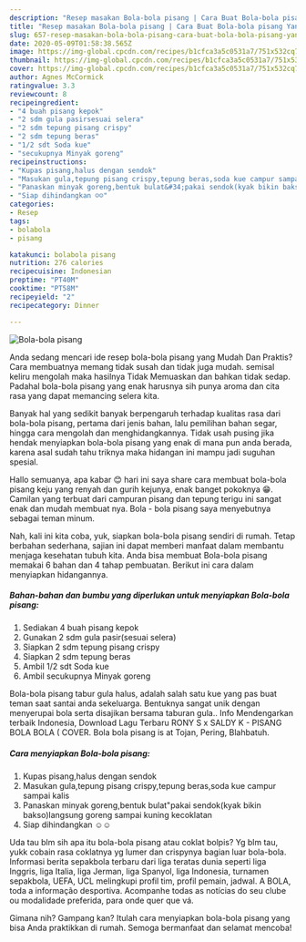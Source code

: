 ```yaml
---
description: "Resep masakan Bola-bola pisang | Cara Buat Bola-bola pisang Yang Enak Dan Mudah"
title: "Resep masakan Bola-bola pisang | Cara Buat Bola-bola pisang Yang Enak Dan Mudah"
slug: 657-resep-masakan-bola-bola-pisang-cara-buat-bola-bola-pisang-yang-enak-dan-mudah
date: 2020-05-09T01:58:38.565Z
image: https://img-global.cpcdn.com/recipes/b1cfca3a5c0531a7/751x532cq70/bola-bola-pisang-foto-resep-utama.jpg
thumbnail: https://img-global.cpcdn.com/recipes/b1cfca3a5c0531a7/751x532cq70/bola-bola-pisang-foto-resep-utama.jpg
cover: https://img-global.cpcdn.com/recipes/b1cfca3a5c0531a7/751x532cq70/bola-bola-pisang-foto-resep-utama.jpg
author: Agnes McCormick
ratingvalue: 3.3
reviewcount: 8
recipeingredient:
- "4 buah pisang kepok"
- "2 sdm gula pasirsesuai selera"
- "2 sdm tepung pisang crispy"
- "2 sdm tepung beras"
- "1/2 sdt Soda kue"
- "secukupnya Minyak goreng"
recipeinstructions:
- "Kupas pisang,halus dengan sendok"
- "Masukan gula,tepung pisang crispy,tepung beras,soda kue campur sampai kalis"
- "Panaskan minyak goreng,bentuk bulat&#34;pakai sendok(kyak bikin bakso)langsung goreng sampai kuning kecoklatan"
- "Siap dihindangkan ☺☺"
categories:
- Resep
tags:
- bolabola
- pisang

katakunci: bolabola pisang 
nutrition: 276 calories
recipecuisine: Indonesian
preptime: "PT40M"
cooktime: "PT58M"
recipeyield: "2"
recipecategory: Dinner

---
```



![Bola-bola pisang](https://img-global.cpcdn.com/recipes/b1cfca3a5c0531a7/751x532cq70/bola-bola-pisang-foto-resep-utama.jpg)

Anda sedang mencari ide resep bola-bola pisang yang Mudah Dan Praktis? Cara membuatnya memang tidak susah dan tidak juga mudah. semisal keliru mengolah maka hasilnya Tidak Memuaskan dan bahkan tidak sedap. Padahal bola-bola pisang yang enak harusnya sih punya aroma dan cita rasa yang dapat memancing selera kita.

Banyak hal yang sedikit banyak berpengaruh terhadap kualitas rasa dari bola-bola pisang, pertama dari jenis bahan, lalu pemilihan bahan segar, hingga cara mengolah dan menghidangkannya. Tidak usah pusing jika hendak menyiapkan bola-bola pisang yang enak di mana pun anda berada, karena asal sudah tahu triknya maka hidangan ini mampu jadi suguhan spesial.

Hallo semuanya, apa kabar 😊 hari ini saya share cara membuat bola-bola pisang keju yang renyah dan gurih kejunya, enak banget pokoknya 😁. Camilan yang terbuat dari campuran pisang dan tepung terigu ini sangat enak dan mudah membuat nya. Bola - bola pisang saya menyebutnya sebagai teman minum.


Nah, kali ini kita coba, yuk, siapkan bola-bola pisang sendiri di rumah. Tetap berbahan sederhana, sajian ini dapat memberi manfaat dalam membantu menjaga kesehatan tubuh kita. Anda bisa membuat Bola-bola pisang memakai 6 bahan dan 4 tahap pembuatan. Berikut ini cara dalam menyiapkan hidangannya.

<!--inarticleads1-->

##### Bahan-bahan dan bumbu yang diperlukan untuk menyiapkan Bola-bola pisang:

1. Sediakan 4 buah pisang kepok
1. Gunakan 2 sdm gula pasir(sesuai selera)
1. Siapkan 2 sdm tepung pisang crispy
1. Siapkan 2 sdm tepung beras
1. Ambil 1/2 sdt Soda kue
1. Ambil secukupnya Minyak goreng


Bola-bola pisang tabur gula halus, adalah salah satu kue yang pas buat teman saat santai anda sekeluarga. Bentuknya sangat unik dengan menyerupai bola serta disajikan bersama taburan gula.. Info Mendengarkan terbaik Indonesia, Download Lagu Terbaru RONY S x SALDY K - PISANG BOLA BOLA ( COVER. Bola bola pisang is at Tojan, Pering, Blahbatuh. 

<!--inarticleads2-->

##### Cara menyiapkan Bola-bola pisang:

1. Kupas pisang,halus dengan sendok
1. Masukan gula,tepung pisang crispy,tepung beras,soda kue campur sampai kalis
1. Panaskan minyak goreng,bentuk bulat&#34;pakai sendok(kyak bikin bakso)langsung goreng sampai kuning kecoklatan
1. Siap dihindangkan ☺☺


Uda tau blm sih apa itu bola-bola pisang atau coklat bolpis? Yg blm tau, yukk cobain rasa coklatnya yg lumer dan crispynya bagian luar bola-bola. Informasi berita sepakbola terbaru dari liga teratas dunia seperti liga Inggris, liga Italia, liga Jerman, liga Spanyol, liga Indonesia, turnamen sepakbola, UEFA, UCL melingkupi profil tim, profil pemain, jadwal. A BOLA, toda a informação desportiva. Acompanhe todas as notícias do seu clube ou modalidade preferida, para onde quer que vá. 

Gimana nih? Gampang kan? Itulah cara menyiapkan bola-bola pisang yang bisa Anda praktikkan di rumah. Semoga bermanfaat dan selamat mencoba!
